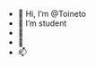 - 👋 Hi, I’m @Toineto
- 👀 I’m student
- 🌱
- 💞️
- 📫

<!---
Toineto/Toineto is a ✨ special ✨ repository because its `README.md` (this file) appears on your GitHub profile.
You can click the Preview link to take a look at your changes.
--->
